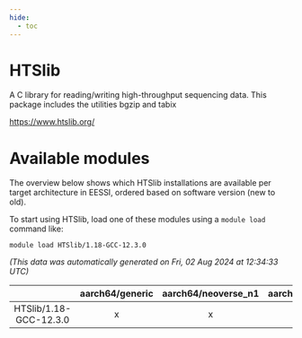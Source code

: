 ```yaml
---
hide:
  - toc
---
```


HTSlib
======


A C library for reading/writing high-throughput sequencing data. This package includes the utilities bgzip and tabix

https://www.htslib.org/
# Available modules


The overview below shows which HTSlib installations are available per target architecture in EESSI, ordered based on software version (new to old).

To start using HTSlib, load one of these modules using a `module load` command like:

```shell
module load HTSlib/1.18-GCC-12.3.0
```

*(This data was automatically generated on Fri, 02 Aug 2024 at 12:34:33 UTC)*  

| |aarch64/generic|aarch64/neoverse_n1|aarch64/neoverse_v1|x86_64/generic|x86_64/amd/zen2|x86_64/amd/zen3|x86_64/amd/zen4|x86_64/intel/haswell|x86_64/intel/skylake_avx512|
| :---: | :---: | :---: | :---: | :---: | :---: | :---: | :---: | :---: | :---: |
|HTSlib/1.18-GCC-12.3.0|x|x|x|x|x|x|x|x|x|
